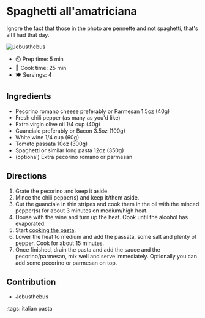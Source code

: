 # Spaghetti all'amatriciana

Ignore the fact that those in the photo are pennette and not spaghetti, that's all I had that day.

![Jebusthebus](pix/spaghetti-all-amatriciana.webp)

- ⏲️ Prep time: 5 min
- 🍳 Cook time: 25 min
- 🍽️ Servings: 4

## Ingredients

- Pecorino romano cheese preferably or Parmesan 1.5oz (40g)
- Fresh chili pepper (as many as you'd like)
- Extra virgin olive oil 1/4 cup (40g)
- Guanciale preferably or Bacon 3.5oz (100g)
- White wine 1/4 cup (60g)
- Tomato passata 10oz (300g)
- Spaghetti or similar long pasta 12oz (350g)
- (optional) Extra pecorino romano or parmesan 

## Directions

1. Grate the pecorino and keep it aside.
2. Mince the chili pepper(s) and keep it/them aside.
3. Cut the guanciale in thin stripes and cook them in the oil with the minced pepper(s) for about 3 minutes on medium/high heat.
4. Douse with the wine and turn up the heat. Cook until the alcohol has evaporated.
5. Start [cooking the pasta](pasta.html).
6. Lower the heat to medium and add the passata, some salt and plenty of pepper. Cook for about 15 minutes.
7. Once finished, drain the pasta and add the sauce and the pecorino/parmesan, mix well and serve immediately. Optionally you can add some pecorino or parmesan on top.

## Contribution

- Jebusthebus

;tags: italian pasta
